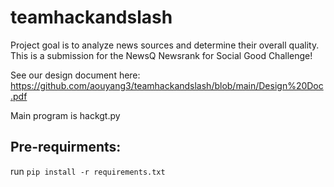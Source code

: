 # teamhackandslash

Project goal is to analyze news sources and determine their overall quality. This is a submission for the NewsQ Newsrank for Social Good Challenge!

See our design document here: https://github.com/aouyang3/teamhackandslash/blob/main/Design%20Doc.pdf

Main program is hackgt.py

## Pre-requirments:
run `pip install -r requirements.txt`
